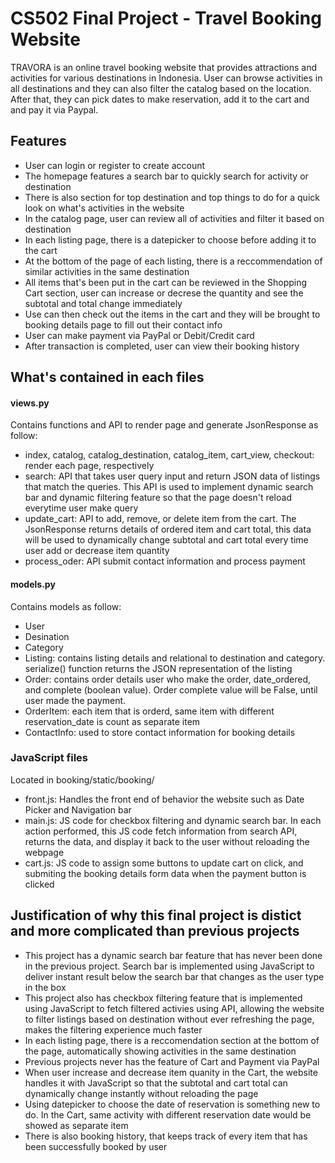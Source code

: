 # CS502 Final Project - Travel Booking Website 
TRAVORA is an online travel booking website that provides attractions and activities for various destinations in Indonesia. User can browse activities in all destinations and they can also filter the catalog based on the location. After that, they can pick dates to make reservation, add it to the cart and and pay it via Paypal. 

## Features 
- User can login or register to create account 
- The homepage features a search bar to quickly search for activity or destination 
- There is also section for top destination and top things to do for a quick look on what's activities in the website 
- In the catalog page, user can review all of activities and filter it based on destination 
- In each listing page, there is a datepicker to choose before adding it to the cart 
- At the bottom of the page of each listing, there is a reccommendation of similar activities in the same destination
- All items that's been put in the cart can be reviewed in the Shopping Cart section, user can increase or decrese the quantity and see the subtotal and total change immediately 
- Use can then check out the items in the cart and they will be brought to booking details page to fill out their contact info 
- User can make payment via PayPal or Debit/Credit card 
- After transaction is completed, user can view their booking history 


## What's contained in each files 
#### views.py 
Contains functions and API to render page and generate JsonResponse as follow:
* index, catalog, catalog_destination, catalog_item, cart_view, checkout: render each page, respectively
* search: API that takes user query input and return JSON data of listings that match the queries. This API is used to implement dynamic search bar and dynamic filtering feature so that the page doesn't reload everytime user make query
* update_cart: API to add, remove, or delete item from the cart. The JsonResponse returns details of ordered item and cart total, this data will be used to dynamically change subtotal and cart total every time user add or decrease item quantity
* process_oder: API submit contact information and process payment

#### models.py
Contains models as follow:
* User
* Desination
* Category
* Listing: contains listing details and relational to destination and category. serialize() function returns the JSON representation of the listing
* Order: contains order details user who make the order, date_ordered, and complete (boolean value). Order complete value will be False, until user made the payment. 
* OrderItem: each item that is orderd, same item with different reservation_date is count as separate item 
* ContactInfo: used to store contact information for booking details 

### JavaScript files 
Located in booking/static/booking/
* front.js: Handles the front end of behavior the website such as Date Picker and Navigation bar 
* main.js: JS code for checkbox filtering and dynamic search bar. In each action performed, this JS code fetch information from search API, returns the data, and display it back to the user without reloading the webpage
* cart.js: JS code to assign some buttons to update cart on click, and submiting the booking details form data when the payment button is clicked

## Justification of why this final project is distict and more complicated than previous projects
- This project has a dynamic search bar feature that has never been done in the previous project. Search bar is implemented using JavaScript to deliver instant result below the search bar that changes as the user type in the box 
- This project also has checkbox filtering feature that is implemented using JavaScript to fetch filtered activies using API, allowing the website to filter listings based on destination without ever refreshing the page, makes the filtering experience much faster 
- In each listing page, there is a reccomendation section at the bottom of the page, automatically showing activities in the same destination 
- Previous projects never has the feature of Cart and Payment via PayPal 
- When user increase and decrease item quanity in the Cart, the website handles it with JavaScript so that the subtotal and cart total can dynamically change instantly without reloading the page
- Using datepicker to choose the date of reservation is something new to do. In the Cart, same activity with different reservation date would be showed as separate item 
- There is also booking history, that keeps track of every item that has been successfully booked by user